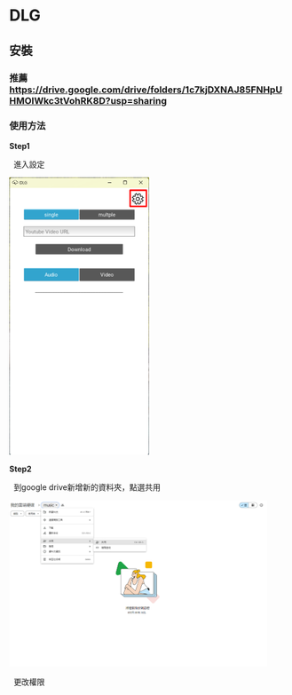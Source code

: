 # DLG
## 安裝
### 推薦 https://drive.google.com/drive/folders/1c7kjDXNAJ85FNHpUHMOIWkc3tVohRK8D?usp=sharing
### 使用方法
<p><b>Step1</b></h1>
<p>&nbsp;&nbsp;進入設定</p>
<img src="https://github.com/Willy-Kuo/DLG/blob/main/img/1.png" height="500">
<p><b>Step2</b></h1>
<p>&nbsp;&nbsp;到google drive新增新的資料夾，點選共用</p>
<img src="https://github.com/Willy-Kuo/DLG/blob/main/img/2.png" height="300">
<p>&nbsp;&nbsp;更改權限</p>

